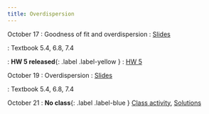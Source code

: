 ```yaml
---
title: Overdispersion
---
```


October 17
: Goodness of fit and overdispersion
  : [Slides](https://sta712-f22.github.io/slides/lecture_22.pdf)
    
: Textbook 5.4, 6.8, 7.4

: **HW 5 released**{: .label .label-yellow }
  : [HW 5](https://sta712-f22.github.io/homework/HW5.pdf)

October 19
: Overdispersion
  : [Slides](https://sta712-f22.github.io/slides/lecture_23.pdf)
    
: Textbook 5.4, 6.8, 7.4

October 21
: **No class**{: .label .label-blue }
  [Class activity](https://sta712-f22.github.io/class_activities/ca_lecture_22.html), [Solutions](https://sta712-f22.github.io/class_activities/ca_lecture_22_solutions.html)

